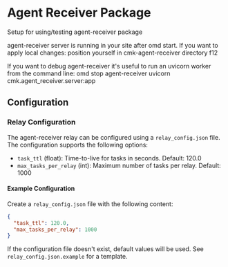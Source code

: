 # Agent Receiver Package

Setup for using/testing agent-receiver package

agent-receiver server is running in your site after omd start.
If you want to apply local changes:
position yourself in cmk-agent-receiver directory
f12

If you want to debug agent-receiver it's useful to run an uvicorn worker from the command line:
omd stop agent-receiver
uvicorn cmk.agent_receiver.server:app

## Configuration

### Relay Configuration

The agent-receiver relay can be configured using a `relay_config.json` file. The configuration supports the following options:

- `task_ttl` (float): Time-to-live for tasks in seconds. Default: 120.0
- `max_tasks_per_relay` (int): Maximum number of tasks per relay. Default: 1000

#### Example Configuration

Create a `relay_config.json` file with the following content:

```json
{
  "task_ttl": 120.0,
  "max_tasks_per_relay": 1000
}
```

If the configuration file doesn't exist, default values will be used. See `relay_config.json.example` for a template.
